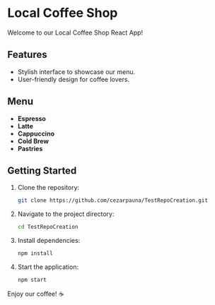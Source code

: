 # Local Coffee Shop

Welcome to our Local Coffee Shop React App!

## Features
- Stylish interface to showcase our menu.
- User-friendly design for coffee lovers.

## Menu
- **Espresso**
- **Latte**
- **Cappuccino**
- **Cold Brew**
- **Pastries**

## Getting Started
1. Clone the repository:
   ```bash
   git clone https://github.com/cezarpauna/TestRepoCreation.git
   ```
2. Navigate to the project directory:
   ```bash
   cd TestRepoCreation
   ```
3. Install dependencies:
   ```bash
   npm install
   ```
4. Start the application:
   ```bash
   npm start
   ```

Enjoy our coffee! ☕